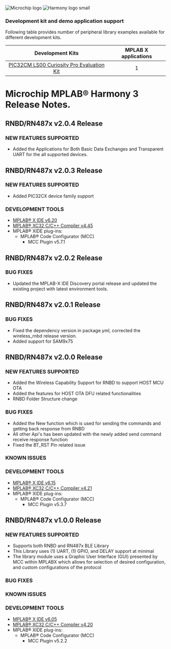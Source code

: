 ﻿![Microchip logo](https://raw.githubusercontent.com/wiki/Microchip-MPLAB-Harmony/Microchip-MPLAB-Harmony.github.io/images/microchip_logo.png)
![Harmony logo small](https://raw.githubusercontent.com/wiki/Microchip-MPLAB-Harmony/Microchip-MPLAB-Harmony.github.io/images/microchip_mplab_harmony_logo_small.png)

### Development kit and demo application support

Following table provides number of peripheral library examples available for different development kits.

| Development Kits  | MPLAB X applications |
|:-----------------:|:-------------------:|
| [PIC32CM LS00 Curiosity Pro Evaluation Kit](https://www.microchip.com/en-us/development-tool/ev12u44a)  | 1 |

# Microchip MPLAB® Harmony 3 Release Notes.

## RNBD/RN487x v2.0.4 Release
### NEW FEATURES SUPPORTED
 - Added the Applications for Both Basic Data Exchanges and Transparent UART for the all supported devices.

## RNBD/RN487x v2.0.3 Release
### NEW FEATURES SUPPORTED
 - Added PIC32CX device family support
 
### DEVELOPMENT TOOLS 
* [MPLAB® X IDE v6.20](https://www.microchip.com/en-us/tools-resources/develop/mplab-x-ide)
* [MPLAB® XC32 C/C++ Compiler v4.45](https://www.microchip.com/mplab/compilers)
* MPLAB® XIDE plug-ins: 
    * MPLAB® Code Configurator (MCC)
      * MCC Plugin v5.7.1

## RNBD/RN487x v2.0.2 Release
### BUG FIXES
 - Updated the MPLAB-X IDE Discovery portal release and updated the existing project with latest environment tools.

## RNBD/RN487x v2.0.1 Release
### BUG FIXES
 - Fixed the dependency version in package.yml, corrected the wireless_rnbd release version.
 - Added support for SAM9x75

## RNBD/RN487x v2.0.0 Release
### NEW FEATURES SUPPORTED
 - Added the Wireless Capability Support for RNBD to support HOST MCU OTA
 - Added the features for HOST OTA DFU related functionalities
 - RNBD Folder Structure change

### BUG FIXES
 - Added the New function which is used for sending the commands and getting back response from RNBD
 - All other Api's has been updated with the newly added send command receive response function
 - Fixed the BT_RST Pin related issue

### KNOWN ISSUES

### DEVELOPMENT TOOLS 
* [MPLAB® X IDE v6.15](https://www.microchip.com/en-us/tools-resources/develop/mplab-x-ide)
* [MPLAB® XC32 C/C++ Compiler v4.21](https://www.microchip.com/mplab/compilers)
* MPLAB® XIDE plug-ins: 
    * MPLAB® Code Configurator (MCC)
      * MCC Plugin v5.3.7
	  

## RNBD/RN487x v1.0.0 Release
### NEW FEATURES SUPPORTED
 - Supports both RNBD and RN487x BLE Library
 - This Library uses (1) UART, (1) GPIO, and DELAY support at minimal
 - The library module uses a Graphic User Interface (GUI) presented by MCC within MPLABX which allows for selection of desired configuration, and custom configurations of the protocol

### BUG FIXES

### KNOWN ISSUES

### DEVELOPMENT TOOLS 
* [MPLAB® X IDE v6.05](https://www.microchip.com/en-us/tools-resources/develop/mplab-x-ide)
* [MPLAB® XC32 C/C++ Compiler v4.20](https://www.microchip.com/mplab/compilers)
* MPLAB® XIDE plug-ins: 
    * MPLAB® Code Configurator (MCC)
      * MCC Plugin v5.2.2
